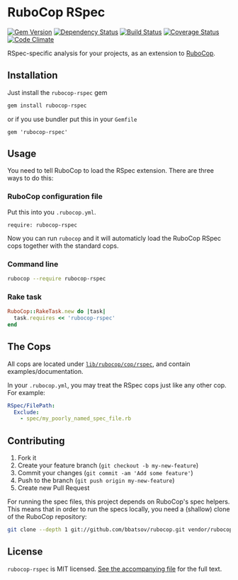 # RuboCop RSpec

[![Gem Version](https://badge.fury.io/rb/rubocop-rspec.png)](https://rubygems.org/gems/rubocop-rspec)
[![Dependency Status](https://gemnasium.com/nevir/rubocop-rspec.png)](https://gemnasium.com/nevir/rubocop-rspec)
[![Build Status](https://secure.travis-ci.org/nevir/rubocop-rspec.png?branch=master)](http://travis-ci.org/nevir/rubocop-rspec)
[![Coverage Status](https://coveralls.io/repos/nevir/rubocop-rspec/badge.png?branch=master)](https://coveralls.io/r/nevir/rubocop-rspec)
[![Code Climate](https://codeclimate.com/github/nevir/rubocop-rspec.png)](https://codeclimate.com/github/nevir/rubocop-rspec)

RSpec-specific analysis for your projects, as an extension to
[RuboCop](https://github.com/bbatsov/rubocop).


## Installation

Just install the `rubocop-rspec` gem

```bash
gem install rubocop-rspec
```

or if you use bundler put this in your `Gemfile`

```
gem 'rubocop-rspec'
```


## Usage

You need to tell RuboCop to load the RSpec extension. There are three
ways to do this:

### RuboCop configuration file

Put this into you `.rubocop.yml`.

```
require: rubocop-rspec
```

Now you can run `rubocop` and it will automaticly load the RuboCop RSpec
cops together with the standard cops.

### Command line

```bash
rubocop --require rubocop-rspec
```

### Rake task

```ruby
RuboCop::RakeTask.new do |task|
  task.requires << 'rubocop-rspec'
end
```


## The Cops

All cops are located under
[`lib/rubocop/cop/rspec`](lib/rubocop/cop/rspec), and contain
examples/documentation.

In your `.rubocop.yml`, you may treat the RSpec cops just like any other
cop. For example:

```yaml
RSpec/FilePath:
  Exclude:
    - spec/my_poorly_named_spec_file.rb
```


## Contributing

1. Fork it
2. Create your feature branch (`git checkout -b my-new-feature`)
3. Commit your changes (`git commit -am 'Add some feature'`)
4. Push to the branch (`git push origin my-new-feature`)
5. Create new Pull Request

For running the spec files, this project depends on RuboCop's spec helpers.
This means that in order to run the specs locally, you need a (shallow) clone
of the RuboCop repository:

```bash
git clone --depth 1 git://github.com/bbatsov/rubocop.git vendor/rubocop
```

## License

`rubocop-rspec` is MIT licensed. [See the accompanying file](MIT-LICENSE.md) for
the full text.
